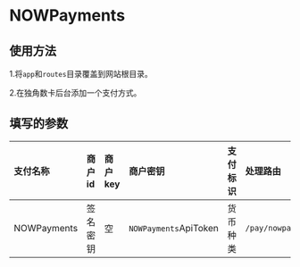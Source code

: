 # NOWPayments

## 使用方法

1.将`app`和`routes`目录覆盖到网站根目录。

2.在独角数卡后台添加一个支付方式。

## 填写的参数

| 支付名称 | 商户id | 商户key | 商户密钥 | 支付标识 | 处理路由 |
| :-----| :-----| :-----| :-----| :-----| :-----|
| NOWPayments | 签名密钥 | 空 | `NOWPayments`ApiToken | 货币种类 | `/pay/nowpayments` |
